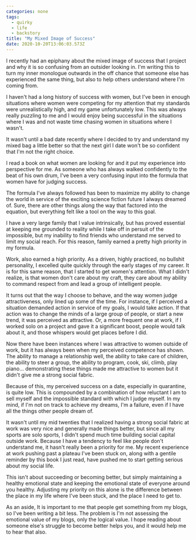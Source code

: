 ```yaml
---
categories: none
tags:
  - quirky
  - life
  - backstory
title: "My Mixed Image of Success"
date: 2020-10-20T13:06:03.573Z
---
```


I recently had an epiphany about the mixed image of success that I project and why it is so confusing from an outsider looking in. I'm writing this to turn my inner monologue outwards in the off chance that someone else has experienced the same thing, but also to help others understand where I'm coming from.

I haven't had a long history of success with women, but I've been in enough situations where women were competing for my attention that my standards were unrealistically high, and my game unfortunately low. This was always really puzzling to me and I would enjoy being successful in the situations where I was and not waste time chasing women in situations where I wasn't.

It wasn't until a bad date recently where I decided to try and understand my mixed bag a little better so that the next girl I date won't be so confident that I'm not the right choice.

I read a book on what women are looking for and it put my experience into perspective for me. As someone who has always walked confidently to the beat of his own drum, I've been a very confusing input into the formula that women have for judging success.

The formula I've always followed has been to maximize my ability to change the world in service of the exciting science fiction future I always dreamed of. Sure, there are other things along the way that factored into the equation, but everything felt like a tool on the way to this goal.

I have a very large family that I value intrinsically, but has proved essential at keeping me grounded to reality while I take off in persuit of the impossible, but my inability to find friends who understand me served to limit my social reach. For this reason, family earned a pretty high priority in my formula.

Work, also earned a high priority. As a driven, highly practiced, no bullshit personality, I excelled quite quickly through the early stages of my career. It is for this same reason, that I started to get women's attention. What I didn't realize, is that women don't care about my craft, they care about my ability to command respect from and lead a group of intelligent people.

It turns out that the way I choose to behave, and the way women judge attractiveness, only lined up some of the time. For instance, if I perceived a situation demanded action in service of my goals, I would take action. If that action was to change the minds of a large group of people, or start a new trend, it was perceived as attractive. Or, a more frequent one at work, if I worked solo on a project and gave it a significant boost, people would talk about it, and those whispers would get places before I did.

Now there have been instances where I was attractive to women outside of work, but it has always been when my perceived competence has shown. The ability to manage a relationship well, the ability to take care of children, the ability to steer a group, the ability to program, cook, ski, climb, play piano... demonstrating these things made me attractive to women but it didn't give me a strong social fabric.

Because of this, my perceived success on a date, especially in quarantine, is quite low. This is compounded by a combination of how reluctant I am to sell myself and the impossible standard with which I judge myself. In my mind, if I'm not on track to achieve my dreams, I'm a failure, even if I have all the things other people dream of.

It wasn't until my mid twenties that I realized having a strong social fabric at work was very nice and generally made things better, but since all my sports are solo sports, I didn't spend much time building social capital outside work. Because I have a tendency to feel like people don't understand me, it hasn't really been a priority for me. My recent experience at work pushing past a plateau I've been stuck on, along with a gentile reminder by this book I just read, have pushed me to start getting serious about my social life.

This isn't about succeeding or becoming better, but simply maintaining a healthy emotional state and keeping the emotional state of everyone around you healthy. Adjusting my priority on this alone is the difference between the place in my life where I've been stuck, and the place I need to get to.

As an aside, It is important to me that people get something from my blogs, so I've been writing a bit less. The problem is I'm not assessing the emotional value of my blogs, only the logical value. I hope reading about someone else's struggle to become better helps you, and it would help me to hear that also.